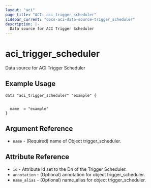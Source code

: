 ```yaml
---
layout: "aci"
page_title: "ACI: aci_trigger_scheduler"
sidebar_current: "docs-aci-data-source-trigger_scheduler"
description: |-
  Data source for ACI Trigger Scheduler
---
```


# aci_trigger_scheduler #
Data source for ACI Trigger Scheduler

## Example Usage ##

```hcl
data "aci_trigger_scheduler" "example" {


  name  = "example"
}
```
## Argument Reference ##
* `name` - (Required) name of Object trigger_scheduler.



## Attribute Reference

* `id` - Attribute id set to the Dn of the Trigger Scheduler.
* `annotation` - (Optional) annotation for object trigger_scheduler.
* `name_alias` - (Optional) name_alias for object trigger_scheduler.
